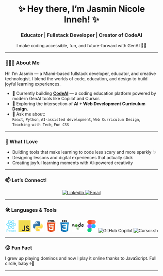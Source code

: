 <h1 align="center">✨ Hey there, I’m Jasmin Nicole Inneh! ✨</h1>
<h3 align="center">Educator | Fullstack Developer | Creator of CodeAI</h3>

<p align="center">I make coding accessible, fun, and future-forward with GenAI 💛💙</p>

---

### 👩🏾‍💻 About Me

Hi! I’m Jasmin — a Miami-based fullstack developer, educator, and creative technologist. I blend the worlds of code, education, and design to build joyful learning experiences.

- 🔭 Currently building **[CodeAI](https://github.com/JasminInneh/CodeAI)** — a coding education platform powered by modern GenAI tools like Copilot and Cursor.
- 🧠 Exploring the intersection of **AI + Web Development Curriculum Design**.
- 💬 Ask me about:  
  `React`, `Python`, `AI-assisted development`, `Web Curriculum Design`, `Teaching with Tech`, `Fun CSS`

---

### 🧩 What I Love
- Building tools that make learning to code less scary and more sparkly ✨  
- Designing lessons and digital experiences that actually stick  
- Creating joyful learning moments with AI-powered creativity

---

### 📫 Let’s Connect!

<p align="center">
  <a href="https://www.linkedin.com/in/jasmin-inneh-3b05b7298" target="_blank">
    <img src="https://raw.githubusercontent.com/rahuldkjain/github-profile-readme-generator/master/src/images/icons/Social/linked-in-alt.svg" alt="LinkedIn" height="30" width="40" />
  </a>
  <a href="mailto:jasmininneh@gmail.com">
    <img src="https://cdn-icons-png.flaticon.com/512/732/732200.png" alt="Email" height="30" width="30" />
  </a>
</p>

---

### 🛠 Languages & Tools

<p align="center">
  <img src="https://raw.githubusercontent.com/devicons/devicon/master/icons/react/react-original-wordmark.svg" alt="React" width="40" height="40"/>
  <img src="https://raw.githubusercontent.com/devicons/devicon/master/icons/javascript/javascript-original.svg" alt="JavaScript" width="40" height="40"/>
  <img src="https://raw.githubusercontent.com/devicons/devicon/master/icons/python/python-original.svg" alt="Python" width="40" height="40"/>
  <img src="https://raw.githubusercontent.com/devicons/devicon/master/icons/html5/html5-original-wordmark.svg" alt="HTML5" width="40" height="40"/>
  <img src="https://raw.githubusercontent.com/devicons/devicon/master/icons/css3/css3-original-wordmark.svg" alt="CSS3" width="40" height="40"/>
  <img src="https://raw.githubusercontent.com/devicons/devicon/master/icons/nodejs/nodejs-original-wordmark.svg" alt="Node.js" width="40" height="40"/>
  <img src="https://raw.githubusercontent.com/devicons/devicon/master/icons/figma/figma-original.svg" alt="Figma" width="40" height="40"/>
  <img src="https://github.githubassets.com/images/modules/logos_page/GitHub-Copilot.png" alt="GitHub Copilot" width="40" height="40"/>
  <img src="https://avatars.githubusercontent.com/u/139431015?s=200&v=4" alt="Cursor.sh" width="40" height="40"/>
</p>

---

### 😝 Fun Fact

I grew up playing dominos and now I play it online thanks to JavaScript. Full circle, baby 🌀🎉

---

<!-- Color theme idea: Butter Yellow (#FAF3DD), Baby Blue (#A8DADC), Coral (#FF6B6B), Light Lavender (#E4C1F9) -->
